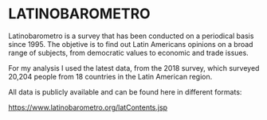 # LATINOBAROMETRO

Latinobarometro is a survey that has been conducted on a periodical basis since 1995. The objetive is to find out Latin Americans opinions on a broad range of subjects, from 
democratic values to economic and trade issues.

For my analysis I used the latest data, from the 2018 survey, which surveyed 20,204 people from 18 countries in the Latin American region. 

All data is publicly available and can be found here in different formats:

https://www.latinobarometro.org/latContents.jsp
